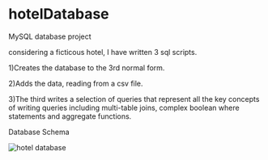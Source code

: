 # hotelDatabase
MySQL database project

considering a ficticous hotel, I have written 3 sql scripts.

1)Creates the database to the 3rd normal form.

2)Adds the data, reading from a csv file.

3)The third writes a selection of queries that represent all the key concepts of writing queries including
multi-table joins, complex boolean where statements and aggregate functions.

Database Schema

![hotel database](https://user-images.githubusercontent.com/53218887/141133758-19994f32-4608-436c-956e-95326da39469.png)
